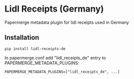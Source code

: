 Lidl Receipts (Germany) 
=======================

Papermerge metadata plugin for lidl receipts  used in Germany

## Installation

    pip install lidl-receipts-de

In papermerge.conf add "lidl_receipts_de" entry to PAPERMERGE_METADATA_PLUGINS:

    PAPERMERGE_METADATA_PLUGINS=["lidl_receipts_de", ...]


